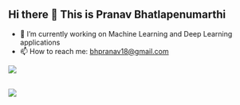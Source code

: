 ## Hi there 👋 This is Pranav Bhatlapenumarthi


- 🔭 I’m currently working on Machine Learning and Deep Learning applications
- 📫 How to reach me: bhpranav18@gmail.com <br>

![](https://komarev.com/ghpvc/?username=your-github-username&style=flat) <br><br>

![](https://github-readme-stats.vercel.app/api/top-langs/?username=Pranav-Bhatlapenumarthi&theme=dark&hide_border=false&include_all_commits=false&count_private=true&layout=compact)
